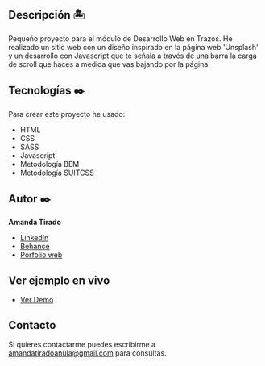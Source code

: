 ## Descripción 🏝

Pequeño proyecto para el módulo de Desarrollo Web en Trazos. He realizado un sitio web con un diseño inspirado en la página web 'Unsplash' y un desarrollo con Javascript que te señala a través de una barra la carga de scroll que haces a medida que vas bajando por la página.

## Tecnologías ✒️
Para crear este proyecto he usado:
* HTML
* CSS
* SASS
* Javascript
* Metodología BEM
* Metodología SUITCSS

## Autor ✒️
**Amanda Tirado**

* [LinkedIn](https://www.linkedin.com/in/amandatiradoanula)
* [Behance](https://www.behance.net/amandatiradoanula)
* [Porfolio web](http://www.amandatirado.com)

## Ver ejemplo en vivo 
- [Ver Demo](http://www.amandatirado.com/practicas/scroll%20gallery/index.html)


## Contacto
Si quieres contactarme puedes escribirme a amandatiradoanula@gmail.com para consultas.
